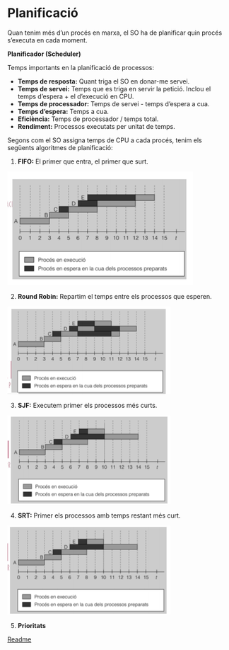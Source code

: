 # Planificació
Quan tenim més d’un procés en marxa, el SO ha de planificar quin procés s’executa en cada moment.

**Planificador (Scheduler)**

Temps importants en la planificació de processos:

- **Temps de resposta:** Quant triga el SO en donar-me servei.
- **Temps de servei:** Temps que es triga en servir la petició. Inclou el temps d’espera + el d’execució en CPU.
- **Temps de processador:** Temps de servei - temps d’espera a cua.
- **Temps d’espera:** Temps a cua.
- **Eficiència:** Temps de processador / temps total.
- **Rendiment:** Processos executats per unitat de temps.

Segons com el SO assigna temps de CPU a cada procés, tenim els següents algoritmes de planificació:

1. **FIFO:** El primer que entra, el primer que surt.

![fifo](fifo.png)

2. **Round Robin:** Repartim el temps entre els processos que esperen.

![round robin](rr.png)

3. **SJF:** Executem primer els processos més curts.

![SJF](sjf.png)

4. **SRT:** Primer els processos amb temps restant més curt.

![SRT](srt.png)

5. **Prioritats**

[Readme](readme.md)